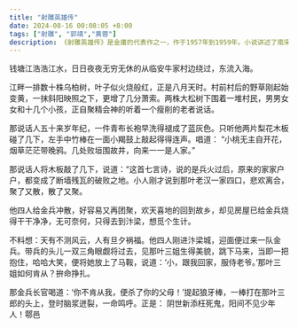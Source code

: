 ```yaml
---
title: "射雕英雄传"
date: 2024-08-16 00:08:05 +8:00
tags: ["射雕", "郭靖","黄蓉"]
description: 《射雕英雄传》是金庸的代表作之一，作于1957年到1959年。小说讲述了南宋年间，随丈夫杨铁心流落江南牛家村的包惜弱救了金国王子完颜洪烈，却害得丈夫和义兄郭啸天两家家破人亡。郭啸天的妻子逃到蒙古大漠，生下遗腹子郭靖。傻小子郭靖得到丐帮帮主洪七公传授绝技“降龙十八掌”，更赢得心上人蓉儿芳心。坚毅淳朴的傻小子终成一代大侠。包惜弱和杨铁心之子杨康认贼作父，成了金国的小王子，最终害人害己，惨死在牛家村。本书阐释了侠义精神的真谛——侠之大者、为国为民。这是中国传统小说和戏剧的特征，但不免缺乏人物内心世界的复杂性。由于人物性格单纯而情节热闹，所以《射雕》比较得到欢迎，被拍成各种语种的电影和电视剧在全球众多国家和地区热播。
---
```


钱塘江浩浩江水，日日夜夜无穷无休的从临安牛家村边绕过，东流入海。

江畔一排数十株乌柏树，叶子似火烧般红，正是八月天时。村前村后的野草刚起始变黄，一抹斜阳映照之下，更增了几分萧索。两株大松树下围着一堆村民，男男女女和十几个小孩，正自聚精会神的听着一个瘦削的老者说话。

那说话人五十来岁年纪，一件青布长袍早洗得褪成了蓝灰色。只听他两片梨花木板碰了几下，左手中竹棒在一面小羯鼓上敲起得得连声。唱道： “小桃无主自开花，烟草茫茫带晚鸦。几处败垣围故井，向来一一是人家。”

那说话人将木板敲了几下，说道：“这首七言诗，说的是兵火过后，原来的家家户户，都变成了断墙残瓦的破败之地。小人刚才说到那叶老汉一家四口，悲欢离合，聚了又散，散了又聚。

他四人给金兵冲散，好容易又再团聚，欢天喜地的回到故乡，却见房屋已给金兵烧得干干净净，无可奈何，只得去到汴梁，想觅个生计。

不料想：天有不测风云，人有旦夕祸福。他四人刚进汴梁城，迎面便过来一队金兵。带兵的头儿一双三角眼觑将过去，见那叶三姐生得美貌，跳下马来，当即一把抱住，哈哈大笑，便将她放上了马鞍，说道：‘小，跟我回家，服侍老爷。’那叶三姐如何肯从？拚命挣扎。

那金兵长官喝道：‘你不肯从我，便杀了你的父母！’提起狼牙棒，一棒打在那叶三郎的头上，登时脑浆迸裂，一命鸣呼。正是： 阴世新添枉死鬼，阳间不见少年人！鄠邑
